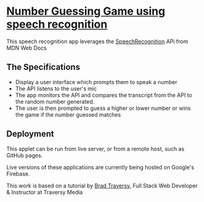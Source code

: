 # [Number Guessing Game using speech recognition](https://guess-the-number-f231d.firebaseapp.com/)

This speech recognition app leverages the [SpeechRecognition](https://developer.mozilla.org/en-US/docs/Web/API/SpeechRecognition) APi from MDN Web Docs

## The Specifications

* Display a user interface which prompts them to speak a number
* The API listens to the user's mic
* The app monitors the API and compares the transcript from the API to the random number generated.
* The user is then prompted to guess a higher or lower number or wins the game if the number guessed matches

## Deployment

This applet can be run from live server, or from a remote host, such as GitHub pages.

Live versions of these applications are currently being hosted on Google's Firebase.

This work is based on a tutorial by [Brad Traversy](https://www.udemy.com/user/brad-traversy/), Full Stack Web Developer & Instructor at Traversy Media
